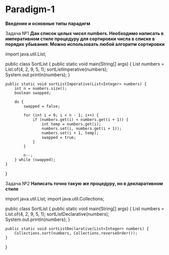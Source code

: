 # Paradigm-1
**Введение и основные типы парадигм**


Задача №1
**Дан список целых чисел numbers. Необходимо написать в императивном стиле процедуру для сортировки числа в списке в порядке убывания. Можно использовать любой алгоритм сортировки**


import java.util.List;

public class SortList {
    public static void main(String[] args) {
        List<Integer> numbers = List.of(4, 2, 9, 5, 1);
        sortListImperative(numbers);
        System.out.println(numbers);
    }

    public static void sortListImperative(List<Integer> numbers) {
        int n = numbers.size();
        boolean swapped;

        do {
            swapped = false;

            for (int i = 0; i < n - 1; i++) {
                if (numbers.get(i) < numbers.get(i + 1)) {
                    int temp = numbers.get(i);
                    numbers.set(i, numbers.get(i + 1));
                    numbers.set(i + 1, temp);
                    swapped = true;
                }
            }

            n--;
        } while (swapped);
    }
}








Задача №2
**Написать точно такую же процедуру, но в декларативном стиле**


import java.util.List;
import java.util.Collections;

public class SortList {
    public static void main(String[] args) {
        List<Integer> numbers = List.of(4, 2, 9, 5, 1);
        sortListDeclarative(numbers);
        System.out.println(numbers);
    }

    public static void sortListDeclarative(List<Integer> numbers) {
        Collections.sort(numbers, Collections.reverseOrder());
    }
}



